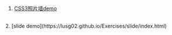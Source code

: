 1. [CSS3照片墙demo](https://lusg02.github.io/Exercises/photowall.html#bg3)
<br>
2. [slide demo](https://lusg02.github.io/Exercises/slide/index.html)
<br>

